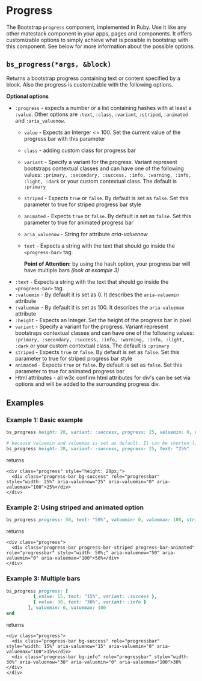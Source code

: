# Progress

The Bootstrap `progress` component, implemented in Ruby. Use it like any other matestack component in your apps, pages and components. It offers customizable options to simply achieve what is possible in bootstrap with this component. See below for more information about the possible options.

## `bs_progress(*args, &block)`

Returns a bootstrap progress containing text or content specified by a block. Also the progress is customizable with the following options.

**Optional options**

* `:progress` - expects a number or a list containing hashes with at least a `:value`. Other options are `:text`, `:class`, `:variant`, `:striped`, `:animated` and `:aria_valuenow`.
  * `value` -  Expects an Interger &lt;= 100. Set the current value of the progress bar with this parameter
  * `class` - adding custom class for progress bar
  * `variant` - Specify a variant for the progress. Variant represent bootstraps contextual classes and can have one of the following values: `:primary, :secondary, :success, :info, :warning, :info, :light, :dark` or your custom contextual class. The default is `:primary`
  * `striped` - Expects `true` or `false`. By default is set as `false`. Set this parameter to true for striped progress bar style
  * `animated` - Expects `true` or `false`. By default is set as `false`. Set this parameter to true for animated progress bar
  * `aria_valuenow` - String for attribute _aria-valuenow_
  * `text` - Expects a string with the text that should go inside the `<progress-bar>` tag.

    **Point of Attention:** by using the hash option, your progress bar will have multiple bars _\(look at example 3\)_
* `:text` - Expects a string with the text that should go inside the `<progress-bar>` tag.  
* `:valuemin` - By default it is set as 0. It describes the `aria-valuemin` attribute  
* `:valuemax` - By default it is set as 100. It describes the `aria-valuemax` attribute  
* `:height` - Expects an Integer. Set the height of the progress bar in pixel  
* `variant` - Specify a variant for the progress. Variant represent bootstraps contextual classes and can have one of the following values: `:primary, :secondary, :success, :info, :warning, :info, :light, :dark` or your custom contextual class. The default is `:primary`  
* `striped` - Expects `true` or `false`. By default is set as `false`. Set this parameter to true for striped progress bar style  
* `animated` - Expects `true` or `false`. By default is set as `false`. Set this parameter to true for animated progress bar  
* Html attributes - all w3c confirm html attributes for div's can be set via options and will be added to the surrounding progress div.

## Examples

### Example 1: Basic example

```ruby
bs_progress height: 20, variant: :success, progress: 25, valuemin: 0, valuemax: 100, text: "25%"

# because valuemin and valuemax is set as default. It can be shorten like this:
bs_progress height: 20, variant: :success, progress: 25, text: "25%"
```

returns

```markup
<div class="progress" style="height: 20px;">
  <div class="progress-bar bg-success" role="progressbar" style="width: 25%" aria-valuenow="25" aria-valuemin="0" aria-valuemax="100">25%</div>
</div>
```

### Example 2: Using striped and animated option

```ruby
bs_progress progress: 50, text: "50%", valuemin: 0, valuemax: 100, stripped: true, animated: true
```

returns

```markup
<div class="progress">
  <div class="progress-bar progress-bar-striped progress-bar-animated" role="progressbar" style="width: 50%;" aria-valuenow="50" aria-valuemin="0" aria-valuemax="100">50%</div>
</div>
```

### Example 3: Multiple bars

```ruby
bs_progress progress: [
          { value: 15, text: "15%", variant: :success },
          { value: 30, text: "30%", variant: :info }
        ], valuemin: 0, valuemax: 100
end
```

returns

```markup
<div class="progress">
  <div class="progress-bar bg-success" role="progressbar" style="width: 15%" aria-valuenow="15" aria-valuemin="0" aria-valuemax="100">15%</div>
  <div class="progress-bar bg-info" role="progressbar" style="width: 30%" aria-valuenow="30" aria-valuemin="0" aria-valuemax="100">30%</div>
</div>
```

